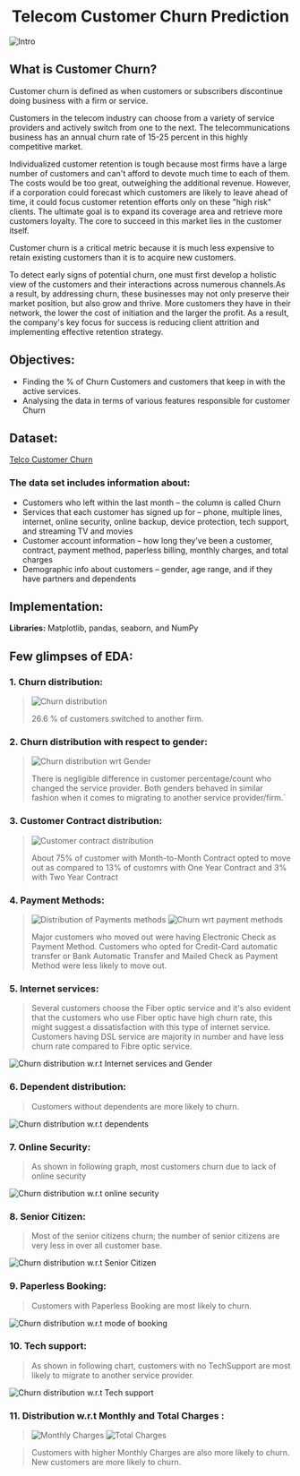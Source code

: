# <div align="center">Telecom Customer Churn Prediction</div>

![Intro](https://github.com/PyanshuXd/Customers_Churn/blob/44f5b504d2f5f4452a7bcd27b290bd67163b5acb/Outputs/customer%20churn.jpeg)

## What is Customer Churn?
Customer churn is defined as when customers or subscribers discontinue doing business with a firm or service.

Customers in the telecom industry can choose from a variety of service providers and actively switch from one to the next. The telecommunications business has an annual churn rate of 15-25 percent in this highly competitive market.

Individualized customer retention is tough because most firms have a large number of customers and can't afford to devote much time to each of them. The costs would be too great, outweighing the additional revenue. However, if a corporation could forecast which customers are likely to leave ahead of time, it could focus customer retention efforts only on these "high risk" clients. The ultimate goal is to expand its coverage area and retrieve more customers loyalty. The core to succeed in this market lies in the customer itself.

Customer churn is a critical metric because it is much less expensive to retain existing customers than it is to acquire new customers.

To detect early signs of potential churn, one must first develop a holistic view of the customers and their interactions across numerous channels.As a result, by addressing churn, these businesses may not only preserve their market position, but also grow and thrive. More customers they have in their network, the lower the cost of initiation and the larger the profit. As a result, the company's key focus for success is reducing client attrition and implementing effective retention strategy.

## Objectives:
- Finding the % of Churn Customers and customers that keep in with the active services.
- Analysing the data in terms of various features responsible for customer Churn

## Dataset:
 [Telco Customer Churn](https://www.kaggle.com/bhartiprasad17/customer-churn-prediction/data)

### The data set includes information about:

- Customers who left within the last month – the column is called Churn
- Services that each customer has signed up for – phone, multiple lines, internet, online security, online backup, device protection, tech support, and streaming TV and movies
- Customer account information – how long they’ve been a customer, contract, payment method, paperless billing, monthly charges, and total charges
- Demographic info about customers – gender, age range, and if they have partners and dependents
## Implementation:

**Libraries:** Matplotlib, pandas, seaborn, and NumPy

## Few glimpses of EDA:
### 1. Churn distribution:

> ![Churn distribution](https://github.com/PyanshuXd/Customers_Churn/blob/e10ff1b3bdcc592991b201d5e9c98d53c5578716/Outputs/%25%20of%20Churn.png)
> 
> 26.6 % of customers switched to another firm.

### 2. Churn distribution with respect to gender:

> ![Churn distribution wrt Gender](https://github.com/PyanshuXd/Customers_Churn/blob/e10ff1b3bdcc592991b201d5e9c98d53c5578716/Outputs/Churn-Male-Female.png)
> 
> There is negligible difference in customer percentage/count who changed the service provider. Both genders behaved in similar fashion when it comes to migrating to another service provider/firm.`

### 3. Customer Contract distribution:

> ![Customer contract distribution](https://github.com/PyanshuXd/Customers_Churn/blob/e10ff1b3bdcc592991b201d5e9c98d53c5578716/Outputs/Customer%20Contract.png)
> 
> About 75% of customer with Month-to-Month Contract opted to move out as compared to 13% of customrs with One Year Contract and 3% with Two Year Contract

### 4. Payment Methods:

> ![Distribution of Payments methods](https://github.com/PyanshuXd/Customers_Churn/blob/e10ff1b3bdcc592991b201d5e9c98d53c5578716/Outputs/Payment%20Method.png) ![Churn wrt payment methods](https://github.com/PyanshuXd/Customers_Churn/blob/e10ff1b3bdcc592991b201d5e9c98d53c5578716/Outputs/PMD%20w.r.t.%20Churn.png)
> 
> Major customers who moved out were having Electronic Check as Payment Method.
> Customers who opted for Credit-Card automatic transfer or Bank Automatic Transfer and Mailed Check as Payment Method were less likely to move out.

### 5. Internet services:

> Several customers choose the Fiber optic service and it's also evident that the customers who use Fiber optic have high churn rate, this might suggest a dissatisfaction with this type of internet service.
> Customers having DSL service are majority in number and have less churn rate compared to Fibre optic service.
> 
![Churn distribution w.r.t Internet services and Gender](https://github.com/PyanshuXd/Customers_Churn/blob/e10ff1b3bdcc592991b201d5e9c98d53c5578716/Outputs/Internet%20Service.png)

### 6. Dependent distribution:

> Customers without dependents are more likely to churn.
> 
![Churn distribution w.r.t dependents](https://github.com/PyanshuXd/Customers_Churn/blob/e10ff1b3bdcc592991b201d5e9c98d53c5578716/Outputs/Customer_Dependents.png)

### 7. Online Security:

> As shown in following graph, most customers churn due to lack of online security
> 
![Churn distribution w.r.t online security](https://github.com/PyanshuXd/Customers_Churn/blob/e10ff1b3bdcc592991b201d5e9c98d53c5578716/Outputs/Online%20Security.png)

### 8. Senior Citizen:

> Most of the senior citizens churn; the number of senior citizens are very less in over all customer base.
> 
![Churn distribution w.r.t Senior Citizen](https://github.com/PyanshuXd/Customers_Churn/blob/e10ff1b3bdcc592991b201d5e9c98d53c5578716/Outputs/Senior_Citizen_Churn.png)

### 9. Paperless Booking:

> Customers with Paperless Booking are most likely to churn.
> 
![Churn distribution w.r.t mode of booking](https://github.com/PyanshuXd/Customers_Churn/blob/e10ff1b3bdcc592991b201d5e9c98d53c5578716/Outputs/Paperless%20booking.png)

### 10. Tech support:

> As shown in following chart, customers with no TechSupport are most likely to migrate to another service provider.
> 
![Churn distribution w.r.t Tech support](https://github.com/PyanshuXd/Customers_Churn/blob/e10ff1b3bdcc592991b201d5e9c98d53c5578716/Outputs/Tech%20Support.png)

### 11. Distribution w.r.t Monthly and Total Charges :
> ![Monthly Charges](https://github.com/PyanshuXd/Customers_Churn/blob/e10ff1b3bdcc592991b201d5e9c98d53c5578716/Outputs/Monthly%20Charges%20KDE.png)
> ![Total Charges](https://github.com/PyanshuXd/Customers_Churn/blob/e10ff1b3bdcc592991b201d5e9c98d53c5578716/Outputs/Total%20Charges%20KDE.png)

> Customers with higher Monthly Charges are also more likely to churn.<br>
> New customers are more likely to churn.
